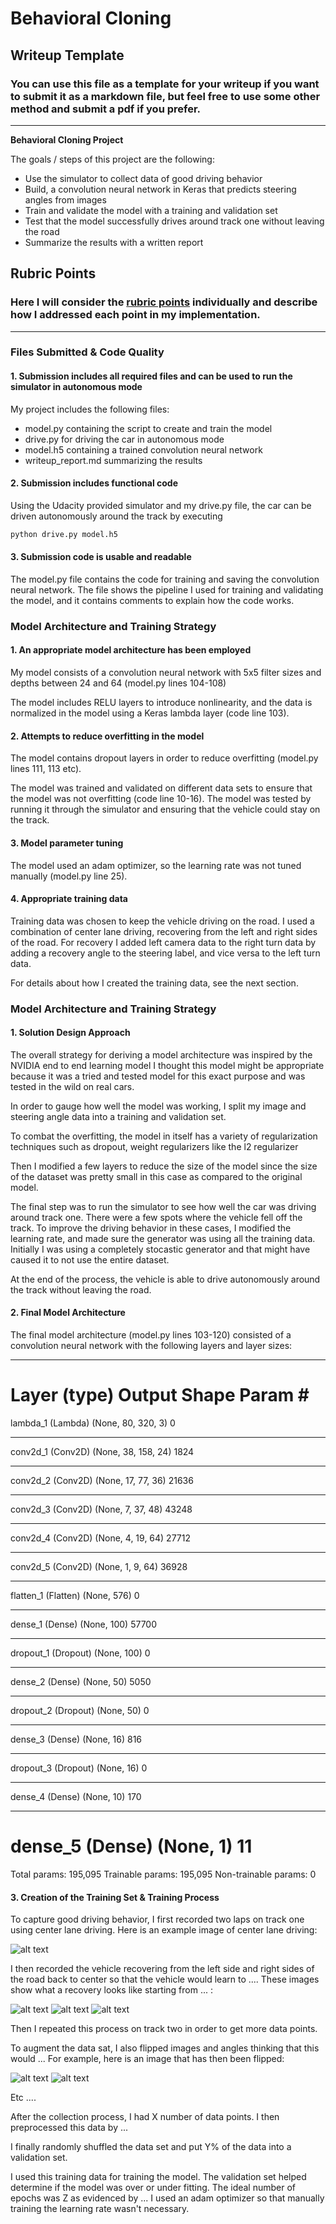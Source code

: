 # **Behavioral Cloning** 

## Writeup Template

### You can use this file as a template for your writeup if you want to submit it as a markdown file, but feel free to use some other method and submit a pdf if you prefer.

---

**Behavioral Cloning Project**

The goals / steps of this project are the following:
* Use the simulator to collect data of good driving behavior
* Build, a convolution neural network in Keras that predicts steering angles from images
* Train and validate the model with a training and validation set
* Test that the model successfully drives around track one without leaving the road
* Summarize the results with a written report


[//]: # (Image References)

[image1]: ./examples/placeholder.png "Model Visualization"
[image2]: ./examples/placeholder.png "Grayscaling"
[image3]: ./examples/placeholder_small.png "Recovery Image"
[image4]: ./examples/placeholder_small.png "Recovery Image"
[image5]: ./examples/placeholder_small.png "Recovery Image"
[image6]: ./examples/placeholder_small.png "Normal Image"
[image7]: ./examples/placeholder_small.png "Flipped Image"

## Rubric Points
### Here I will consider the [rubric points](https://review.udacity.com/#!/rubrics/432/view) individually and describe how I addressed each point in my implementation.  

---
### Files Submitted & Code Quality

#### 1. Submission includes all required files and can be used to run the simulator in autonomous mode

My project includes the following files:
* model.py containing the script to create and train the model
* drive.py for driving the car in autonomous mode
* model.h5 containing a trained convolution neural network 
* writeup_report.md summarizing the results

#### 2. Submission includes functional code
Using the Udacity provided simulator and my drive.py file, the car can be driven autonomously around the track by executing 
```sh
python drive.py model.h5
```

#### 3. Submission code is usable and readable

The model.py file contains the code for training and saving the convolution neural network. The file shows the pipeline I used for training and validating the model, and it contains comments to explain how the code works.

### Model Architecture and Training Strategy

#### 1. An appropriate model architecture has been employed

My model consists of a convolution neural network with 5x5 filter sizes and depths between 24 and 64 (model.py lines 104-108) 

The model includes RELU layers to introduce nonlinearity, and the data is normalized in the model using a Keras lambda layer (code line 103). 

#### 2. Attempts to reduce overfitting in the model

The model contains dropout layers in order to reduce overfitting (model.py lines 111, 113 etc). 

The model was trained and validated on different data sets to ensure that the model was not overfitting (code line 10-16). The model was tested by running it through the simulator and ensuring that the vehicle could stay on the track.

#### 3. Model parameter tuning

The model used an adam optimizer, so the learning rate was not tuned manually (model.py line 25).

#### 4. Appropriate training data

Training data was chosen to keep the vehicle driving on the road. I used a combination of center lane driving, recovering from the left and right sides of the road. For recovery I added left camera data to the right turn data by adding a recovery angle to the steering label, and vice versa to the left turn data.

For details about how I created the training data, see the next section. 

### Model Architecture and Training Strategy

#### 1. Solution Design Approach

The overall strategy for deriving a model architecture was inspired by the NVIDIA end to end learning model
I thought this model might be appropriate because it was a tried and tested model for this exact purpose and was tested in the wild on real cars.

In order to gauge how well the model was working, I split my image and steering angle data into a training and validation set.

To combat the overfitting, the model in itself has a variety of regularization techniques such as dropout, weight regularizers like the l2 regularizer 

Then I modified a few layers to reduce the size of the model since the size of the dataset was pretty small in this case as compared to the original model.

The final step was to run the simulator to see how well the car was driving around track one. There were a few spots where the vehicle fell off the track. To improve the driving behavior in these cases, I modified the learning rate, and made sure the generator was using all the training data. Initially I was using a completely stocastic generator and that might have caused it to not use the entire dataset.

At the end of the process, the vehicle is able to drive autonomously around the track without leaving the road.

#### 2. Final Model Architecture

The final model architecture (model.py lines 103-120) consisted of a convolution neural network with the following layers and layer sizes:

_________________________________________________________________
Layer (type)                 Output Shape              Param #   
=================================================================
lambda_1 (Lambda)            (None, 80, 320, 3)        0         
_________________________________________________________________
conv2d_1 (Conv2D)            (None, 38, 158, 24)       1824      
_________________________________________________________________
conv2d_2 (Conv2D)            (None, 17, 77, 36)        21636     
_________________________________________________________________
conv2d_3 (Conv2D)            (None, 7, 37, 48)         43248     
_________________________________________________________________
conv2d_4 (Conv2D)            (None, 4, 19, 64)         27712     
_________________________________________________________________
conv2d_5 (Conv2D)            (None, 1, 9, 64)          36928     
_________________________________________________________________
flatten_1 (Flatten)          (None, 576)               0         
_________________________________________________________________
dense_1 (Dense)              (None, 100)               57700     
_________________________________________________________________
dropout_1 (Dropout)          (None, 100)               0         
_________________________________________________________________
dense_2 (Dense)              (None, 50)                5050      
_________________________________________________________________
dropout_2 (Dropout)          (None, 50)                0         
_________________________________________________________________
dense_3 (Dense)              (None, 16)                816       
_________________________________________________________________
dropout_3 (Dropout)          (None, 16)                0         
_________________________________________________________________
dense_4 (Dense)              (None, 10)                170       
_________________________________________________________________
dense_5 (Dense)              (None, 1)                 11        
=================================================================
Total params: 195,095
Trainable params: 195,095
Non-trainable params: 0

#### 3. Creation of the Training Set & Training Process

To capture good driving behavior, I first recorded two laps on track one using center lane driving. Here is an example image of center lane driving:

![alt text][image2]

I then recorded the vehicle recovering from the left side and right sides of the road back to center so that the vehicle would learn to .... These images show what a recovery looks like starting from ... :

![alt text][image3]
![alt text][image4]
![alt text][image5]

Then I repeated this process on track two in order to get more data points.

To augment the data sat, I also flipped images and angles thinking that this would ... For example, here is an image that has then been flipped:

![alt text][image6]
![alt text][image7]

Etc ....

After the collection process, I had X number of data points. I then preprocessed this data by ...


I finally randomly shuffled the data set and put Y% of the data into a validation set. 

I used this training data for training the model. The validation set helped determine if the model was over or under fitting. The ideal number of epochs was Z as evidenced by ... I used an adam optimizer so that manually training the learning rate wasn't necessary.
